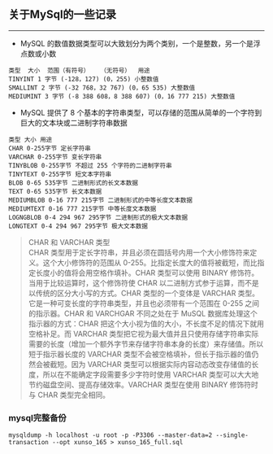 ## 关于MySql的一些记录
---
+ MySQL 的数值数据类型可以大致划分为两个类别，一个是整数，另一个是浮点数或小数
```mysql
类型  大小  范围（有符号）   （无符号）  用途
TINYINT 1 字节 (-128，127) (0，255) 小整数值    
SMALLINT 2 字节 (-32 768，32 767) (0，65 535) 大整数值    
MEDIUMINT 3 字节 (-8 388 608，8 388 607) (0，16 777 215) 大整数值   

```

+ MySQL 提供了 8 个基本的字符串类型，可以存储的范围从简单的一个字符到巨大的文本块或二进制字符串数据   

```mysql
类型 大小 用途 
CHAR 0-255字节 定长字符串 
VARCHAR 0-255字节 变长字符串 
TINYBLOB 0-255字节 不超过 255 个字符的二进制字符串 
TINYTEXT 0-255字节 短文本字符串 
BLOB 0-65 535字节 二进制形式的长文本数据 
TEXT 0-65 535字节 长文本数据 
MEDIUMBLOB 0-16 777 215字节 二进制形式的中等长度文本数据 
MEDIUMTEXT 0-16 777 215字节 中等长度文本数据 
LOGNGBLOB 0-4 294 967 295字节 二进制形式的极大文本数据 
LONGTEXT 0-4 294 967 295字节 极大文本数据
```   
>CHAR 和 VARCHAR 类型   
CHAR 类型用于定长字符串，并且必须在圆括号内用一个大小修饰符来定义。这个大小修饰符的范围从 0-255。比指定长度大的值将被截短，而比指定长度小的值将会用空格作填补。CHAR 类型可以使用 BINARY 修饰符。当用于比较运算时，这个修饰符使 CHAR 以二进制方式参于运算，而不是以传统的区分大小写的方式。CHAR 类型的一个变体是 VARCHAR 类型。它是一种可变长度的字符串类型，并且也必须带有一个范围在 0-255 之间的指示器。CHAR 和 VARCHGAR 不同之处在于 MuSQL 数据库处理这个指示器的方式：CHAR 把这个大小视为值的大小，不长度不足的情况下就用空格补足。而 VARCHAR 类型把它视为最大值并且只使用存储字符串实际需要的长度（增加一个额外字节来存储字符串本身的长度）来存储值。所以短于指示器长度的 VARCHAR 类型不会被空格填补，但长于指示器的值仍然会被截短。因为 VARCHAR 类型可以根据实际内容动态改变存储值的长度，所以在不能确定字段需要多少字符时使用 VARCHAR 类型可以大大地节约磁盘空间、提高存储效率。VARCHAR 类型在使用 BINARY 修饰符时与 CHAR 类型完全相同。

### mysql完整备份   
```
mysqldump -h localhost -u root -p -P3306 --master-data=2 --single-transaction --opt xunso_165 > xunso_165_full.sql
```
